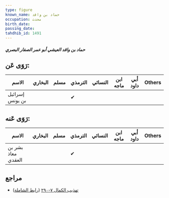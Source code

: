 ```yaml
---
type: figure
known_name: حماد بن واقد
occupation: محدث
birth_date:
passing_date:
tahdhib_id: 1491
---
```

##### حماد بن واقد العيشي أبو عمر الصفار البصري

## رَوَى عَن:
| الاسم           | البخاري | مسلم | الترمذي | النسائي | ابن ماجه | أبي داود | Others |
| --------------- | ------- | ---- | ------- | ------- | -------- | -------- | ------ |
| إسرائيل بن يونس |         |      | ✔       |         |          |          |        |
## رَوَى عَنه:
| الاسم              | البخاري | مسلم | الترمذي | النسائي | ابن ماجه | أبي داود | Others |
| ------------------ | ------- | ---- | ------- | ------- | -------- | -------- | ------ |
| بشر بن معاذ العقدي |         |      | ✔       |         |          |          |        |
## مراجع
- [تهذيب الكمال ٧-٢٩٠](obsidian://open?vault=Tahdhib-al-Kamal&file=Figures/١٤٩١-حماد%20بن%20واقد%20العيشي%20أبو%20عمر%20الصفار%20البصري) ([رابط الشاملة](https://shamela.ws/book/3722/3512))